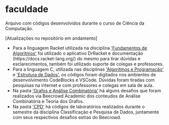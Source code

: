 <h1>faculdade</h1>
<p>Arquivo com códigos desenvolvidos durante o curso de Ciência da Computação.</p>

[Atualizações no repositório em andamento]

<ul>
<li>Para a linguagem Racket utilizada na disciplina <a href="https://github.com/aaziul/faculdade/tree/main/fundamentos-de-algoritmos
">'Fundamentos de Algoritmos'</a> foi utilizado o aplicativo DrRacket e documentação (https://docs.racket-lang.org/) do mesmo para tirar dúvidas e esclarecimentos, também foi utilizado suporte de colegas e professores.</li>

<li>Para a linguagem C, utilizada nas disciplinas <a href="https://github.com/aaziul/faculdade/tree/main/algoritmos-programa%C3%A7%C3%A3o">'Algoritmos e Programação'</a> e <a href="https://github.com/aaziul/faculdade/tree/main/estrutura-de-dados">'Estrutura de Dados'</a>, os códigos foram digitados nos ambientes de desenvolvimento CodeBlocks e VSCode. Dúvidas foram tiradas com pesquisas na internet e com professores e colegas em sala de aula.</li>

<li>Na pasta <a href="https://github.com/aaziul/faculdade/tree/main/grafos-e-analise-combinatoria">'Grafos e Análise Combinatória'</a> há alguns desafios que foram realizados via Beecrowd Academic dos conteudos de Análise Combinatória e Teoria dos Grafos.</li>

<li>Na pasta <a href="https://github.com/aaziul/faculdade/tree/main/cpd">'CPD'</a> há códigos de laboratórios realizados durante o semestre da disciplina Classificação e Pesquisa de Dados, juntamente com seus respectivos desafios extras do Beecrowd.</li>
</ul>
